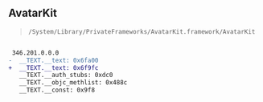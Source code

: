 ## AvatarKit

> `/System/Library/PrivateFrameworks/AvatarKit.framework/AvatarKit`

```diff

 346.201.0.0.0
-  __TEXT.__text: 0x6fa00
+  __TEXT.__text: 0x6f9fc
   __TEXT.__auth_stubs: 0xdc0
   __TEXT.__objc_methlist: 0x488c
   __TEXT.__const: 0x9f8

```

